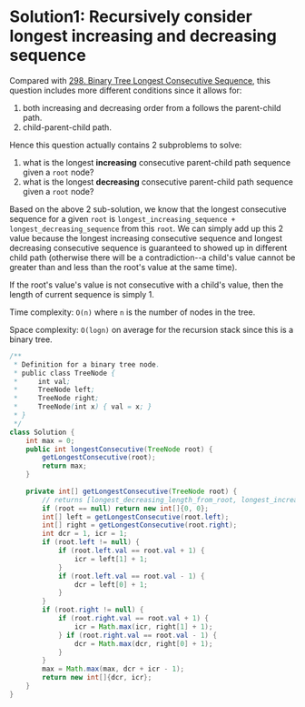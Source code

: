 # Solution1: Recursively consider longest increasing and decreasing sequence

Compared with [298. Binary Tree Longest Consecutive Sequence](https://github.com/YaokaiYang-assaultmaster/LeetCode/blob/master/LeetcodeAlgorithmQuestions/298.%20Binary%20Tree%20Longest%20Consecutive%20Sequence.md), this question includes more different conditions since it allows for:  
1. both increasing and decreasing order from a follows the parent-child path.  
2. child-parent-child path.  

Hence this question actually contains 2 subproblems to solve:  
1. what is the longest __increasing__ consecutive parent-child path sequence given a `root` node?  
2. what is the longest __decreasing__ consecutive parent-child path sequence given a `root` node? 

Based on the above 2 sub-solution, we know that the longest consecutive sequence for a given `root` is `longest_increasing_sequence + longest_decreasing_sequence` from this `root`. We can simply add up this 2 value because the longest increasing consecutive sequence and longest decreasing consecutive sequence is guaranteed to showed up in different child path (otherwise there will be a contradiction--a child's value cannot be greater than and less than the root's value at the same time).  

If the root's value's value is not consecutive with a child's value, then the length of current sequence is simply 1.  

Time complexity: `O(n)` where `n` is the number of nodes in the tree.  

Space complexity: `O(logn)` on average for the recursion stack since this is a binary tree.  

```Java
/**
 * Definition for a binary tree node.
 * public class TreeNode {
 *     int val;
 *     TreeNode left;
 *     TreeNode right;
 *     TreeNode(int x) { val = x; }
 * }
 */
class Solution {
    int max = 0;
    public int longestConsecutive(TreeNode root) {
        getLongestConsecutive(root);
        return max;
    }
    
    private int[] getLongestConsecutive(TreeNode root) {
        // returns [longest_decreasing_length_from_root, longest_increasing_length_from_root]
        if (root == null) return new int[]{0, 0};
        int[] left = getLongestConsecutive(root.left);
        int[] right = getLongestConsecutive(root.right);
        int dcr = 1, icr = 1;
        if (root.left != null) {
            if (root.left.val == root.val + 1) {
                icr = left[1] + 1;
            }
            if (root.left.val == root.val - 1) {
                dcr = left[0] + 1;
            }
        }
        if (root.right != null) {
            if (root.right.val == root.val + 1) {
                icr = Math.max(icr, right[1] + 1);
            } if (root.right.val == root.val - 1) {
                dcr = Math.max(dcr, right[0] + 1);
            }
        }
        max = Math.max(max, dcr + icr - 1);
        return new int[]{dcr, icr};
    }
}
```
